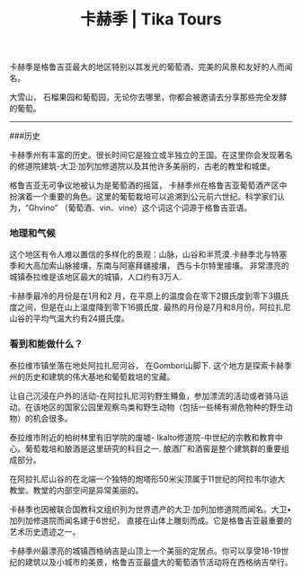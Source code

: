 ﻿---
language: zh
url: regions/kakheti
• heading: 卡赫季
title: 卡赫季 | Tika Tours
country_id: 1
imggrp_id: 11
gallery_id: 11
template: regions
name: 卡赫季
---
<div class="row content-row"><!-- 1164 (1)-->

</div>

<div class="row content-row"><!-- 1165 (2)-->
<div class="col-xs-12 col-sm-6 col-md-6"><!-- 1553 -->

卡赫季是格鲁吉亚最大的地区特别以其发光的葡萄酒、完美的风景和友好的人而闻名。

</div>

<div class="col-xs-12 col-sm-6 col-md-6"><!-- 1554 -->

大雪山， 石榴果园和葡萄园，无论你去哪里，你都会被邀请去分享那些完全发酵的葡萄。

</div>

</div>

<div class="row content-row"><!-- 1166 (3)-->
<div class="col-xs-12"><!-- 1555 -->

* * *

</div>

</div>

<div class="row content-row"><!-- 1167 (4)-->
<div class="col-xs-12 col-sm-6 col-md-6"><!-- 1556 -->

###历史

卡赫季州有丰富的历史。很长时间它是独立或半独立的王国。在这里你会发现著名的修道院建筑-大卫·加列加修道院以及其他许多美丽的，古老的教堂和城堡。

格鲁吉亚无可争议地被认为是葡萄酒的摇篮， 卡赫季州在格鲁吉亚葡萄酒产区中扮演着一个重要的角色。这里的葡萄栽培可以追溯到公元前六世纪。科学家们认为，“Ghvino” （葡萄酒、vin、vine）这个词这个词源于格鲁吉亚语。

### 地理和气候


这个地区有令人难以置信的多样化的景观：山脉，山谷和半荒漠.卡赫季北与特塞季和大高加索山脉接壤，东南与阿塞拜疆接壤， 西与卡尔特里接壤。
非常漂亮的城镇泰拉维是该地区最大的城镇，人口约有3万人. 

卡赫季最冷的月份是在1月和2 月，在平原上的温度会在零下2摄氏度到零下3摄氏度之间，但是在山上温度降到零下16摄氏度. 最热的月份是7月和8月份。阿拉扎尼山谷的平均气温大约有24摄氏度。

</div>

<div class="col-xs-12 col-sm-6 col-md-6"><!-- 1557 -->

### 看到和能做什么？

泰拉维市镇坐落在地处阿拉扎尼河谷， 在Gombori山脚下. 这个地方是探索卡赫季州的历史和建筑的伟大基地和葡萄栽培的宝藏。

让自己沉浸在户外的活动-在阿拉扎尼河钓野生鳟鱼，参加漂流的活动或者骑马运动。在该地区的国家公园里观察鸟类和野生动物（包括一些稀有濒危物种的野生动物）的机会很多。

泰拉维市附近的柏树林里有旧学院的废墟- Ikalto修道院-中世纪的宗教和教育中心。葡萄栽培和酿酒是这里研究的科目之一. 酿酒厂和酒窖是整个建筑群的重要组成部分。

在阿拉扎尼山谷的在北端一个独特的炮塔形50米尖顶属于11世纪的阿拉韦尔迪大教堂。教堂的内部空间是异常美丽的。

卡赫季也因被联合国教科文组织列为世界遗产的大卫·加列加修道院而闻名。大卫•加列加修道院而闻名建于6世纪， 直接在山体上雕刻而成。它是格鲁吉亚最重要的艺术历史遗迹之一。

卡赫季州最漂亮的城镇西格纳吉是山顶上一个美丽的定居点。你可以享受18-19世纪的建筑以及小城市的美景，格鲁吉亚最盛大的葡萄酒节活动将在西格纳吉举行。



</div>

</div>

